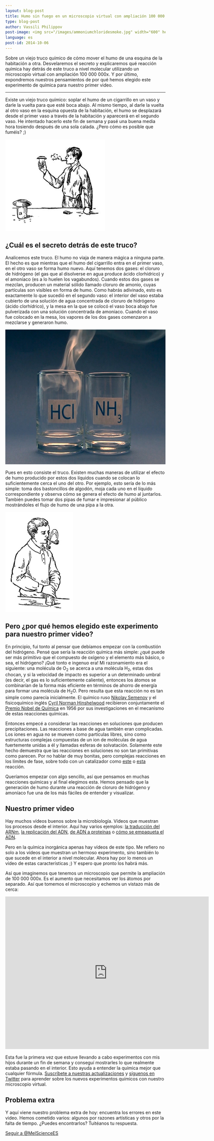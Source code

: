```yaml
---
layout: blog-post
title: Humo sin fuego en un microscopio virtual con ampliación 100 000 000x
type: blog-post
author: Vassili Philippov
post-image: <img src="/images/ammoniumchloridesmoke.jpg" width="600" height="424" alt="Humo de cloruro de amonio">
language: es
post-id: 2014-10-06
---
```

Sobre un viejo truco químico de cómo mover el humo de una esquina de la habitación a otra. Desvelaremos el secreto y explicaremos qué reacción química hay detrás de este truco a nivel molecular utilizando un microscopio virtual con ampliación 100 000 000x. Y por último, expondremos nuestros pensamientos de por qué hemos elegido este experimento de química para nuestro primer video.
<!-- more -->

---
Existe un viejo truco químico: soplar el humo de un cigarrillo en un vaso y darle la vuelta para que esté boca abajo. Al mismo tiempo, al darle la vuelta al otro vaso en la esquina opuesta de la habitación, el humo se desplazará desde el primer vaso a través de la habitación y aparecerá en el segundo vaso. He intentado hacerlo este fin de semana y pasé una buena media hora tosiendo después de una sola calada. ¿Pero cómo es posible que fuméis? ;)

<img src="/images/movingofsmoke.png" width="314" height="289" alt="El humo viaja de un vaso a otro">

## ¿Cuál es el secreto detrás de este truco?

Analicemos este truco. El humo no viaja de manera mágica a ninguna parte. El hecho es que mientras que el humo del cigarrillo entra en el primer vaso, en el otro vaso se forma humo nuevo. Aquí tenemos dos gases: el cloruro de hidrógeno (el gas que al disolverse en agua produce ácido clorhídrico) y el amoníaco (es a lo huelen los vagabundos). Cuando estos dos gases se mezclan, producen un material sólido llamado cloruro de amonio, cuyas partículas son visibles en forma de humo. Como habrás adivinado, esto es exactamente lo que sucedió en el segundo vaso: el interior del vaso estaba cubierto de una solución de agua concentrada de cloruro de hidrógeno (ácido clorhídrico), y la mesa en la que se colocó el vaso boca abajo fue pulverizada con una solución concentrada de amoniaco. Cuando el vaso fue colocado en la mesa, los vapores de los dos gases comenzaron a mezclarse y generaron humo.

<img src="/images/ammoniumchloridesmoke.jpg" width="600" height="424" alt="Humo de cloruro de amonio">

Pues en esto consiste el truco. Existen muchas maneras de utilizar el efecto de humo producido por estos dos líquidos cuando se colocan lo suficientemente cerca el uno del otro. Por ejemplo, esto sería de lo más simple: toma dos bastoncillos de algodón, moja cada uno en el líquido correspondiente y observa cómo se genera el efecto de humo al juntarlos. También puedes tomar dos pipas de fumar e impresionar al público mostrándoles el flujo de humo de una pipa a la otra.

<img src="/images/twosmokingtubes.png" width="213" height="315">

## Pero ¿por qué hemos elegido este experimento para nuestro primer video?

En principio, fui tonto al pensar que debíamos empezar con la combustión del hidrógeno. Pensé que sería la reacción química más simple: ¿qué puede ser más primitivo que el compuesto de oxígeno y el elemento más básico, o sea, el hidrógeno? ¡Qué tonto e ingenuo era! Mi razonamiento era el siguiente: una molécula de O<sub>2</sub> se acerca a una molécula H<sub>2</sub>, estas dos chocan, y si la velocidad de impacto es superior a un determinado umbral (es decir, el gas es lo suficientemente caliente), entonces los átomos se combinarían de la forma más eficiente en términos de ahorro de energía para formar una molécula de H<sub>2</sub>O. Pero resulta que esta reacción no es tan simple como parecía inicialmente. El químico ruso <a href="https://es.wikipedia.org/wiki/Nikolái_Semiónov">Nikolay Semenov</a> y el fisicoquímico inglés <a href="https://es.wikipedia.org/wiki/Cyril_Norman_Hinshelwood">Cyril Norman Hinshelwood</a> recibieron conjuntamente el <a href="http://www.nobelprize.org/nobel_prizes/chemistry/laureates/1956/">Premio Nobel de Química</a> en 1956  por sus investigaciones en el mecanismo de estas reacciones químicas.

Entonces empecé a considerar las reacciones en soluciones que producen precipitaciones. Las reacciones a base de agua también eran complicadas. Los iones en agua no se mueven como partículas libres, sino como estructuras complejas compuestas de un ion de moléculas de agua fuertemente unidas a él y llamadas esferas de solvatación. Solamente este hecho demuestra que las reacciones en soluciones no son tan primitivas como parecen. Por no hablar de muy bonitas, pero complejas reacciones en los límites de fase, sobre todo con un catalizador como <a href="http://chemistry.melscience.com/experiments/catalytic-oxidation-of-acetone-on-copper-wire.html">este</a> o <a href="http://chemistry.melscience.com/experiments/oxidation-of-ammonia-with-platinum-catalyst.html">esta</a> reacción.

Queríamos empezar con algo sencillo, así que pensamos en muchas reacciones químicas y al final elegimos esta. Hemos pensado que la generación de humo durante una reacción de cloruro de hidrógeno y amoníaco fue una de los más fáciles de entender y visualizar.

## Nuestro primer video

Hay muchos vídeos buenos sobre la microbiología. Vídeos que muestran los procesos desde el interior. Aquí hay varios ejemplos: <a href="https://www.youtube.com/watch?v=TfYf_rPWUdY">la traducción del ARNm</a>, <a href="https://www.youtube.com/watch?v=OnuspQG0Jd0">la replicación del ADN</a>, <a href="https://www.youtube.com/watch?v=D3fOXt4MrOM">de ADN a proteínas</a> o <a href="https://www.youtube.com/watch?v=gbSIBhFwQ4s">cómo se empaqueta el ADN</a>.

Pero en la química inorgánica apenas hay vídeos de este tipo. Me refiero no solo a los vídeos que muestran un hermoso experimento, sino también lo que sucede en el interior a nivel molecular. Ahora hay por lo menos un vídeo de estas características ;) Y espero que pronto los habrá más.

Así que imaginemos que tenemos un microscopio que permite la ampliación de 100 000 000x. Es el aumento que necesitamos ver los átomos por separado. Así que tomemos el microscopio y echemos un vistazo más de cerca:

<iframe width="640" height="480" src="http://www.youtube.com/embed/B_zD3NxSsD8?rel=0" frameborder="0" allowfullscreen></iframe>
<br>

Esta fue la primera vez que estuve llevando a cabo experimentos con mis hijos durante un fin de semana y conseguí mostrarles lo que realmente estaba pasando en el interior. Esto ayuda a entender la química mejor que cualquier fórmula. <a href="">Suscríbete a nuestras actualizaciones</a> y <a href="https://twitter.com/MelScienceES">síguenos en Twitter</a> para aprender sobre los nuevos experimentos químicos con nuestro microscopio virtual.

## Problema extra

Y aquí viene nuestro problema extra de hoy: encuentra los  errores en este video. Hemos cometido varios: algunos por razones artísticas y otros por la falta de tiempo. ¿Puedes encontrarlos? Tuitéanos tu respuesta.

<!-- Begin Twitter follow -->
<a href="https://twitter.com/MelScienceES" class="twitter-follow-button" data-show-count="false" data-lang="es" data-size="large">Seguir a @MelScienceES</a>
<script>!function(d,s,id){var js,fjs=d.getElementsByTagName(s)[0],p=/^http:/.test(d.location)?'http':'https';if(!d.getElementById(id)){js=d.createElement(s);js.id=id;js.src=p+'://platform.twitter.com/widgets.js';fjs.parentNode.insertBefore(js,fjs);}}(document, 'script', 'twitter-wjs');</script>
<!-- End Twitter follow -->
